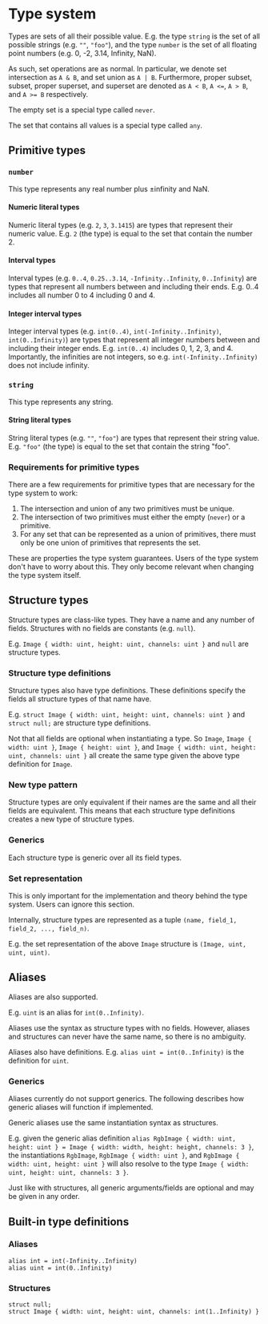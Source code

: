 # Type system

Types are sets of all their possible value.
E.g. the type `string` is the set of all possible strings (e.g. `""`, `"foo"`), and the type `number` is the set of all floating point numbers (e.g. 0, -2, 3.14, Infinity, NaN).

As such, set operations are as normal.
In particular, we denote set intersection as `A & B`, and set union as `A | B`.
Furthermore, proper subset, subset, proper superset, and superset are denoted as `A < B`, `A <=`, `A > B`, and `A >= B` respectively.

The empty set is a special type called `never`.

The set that contains all values is a special type called `any`.


## Primitive types

### `number`

This type represents any real number plus ±infinity and NaN.

#### Numeric literal types

Numeric literal types (e.g. `2`, `3`, `3.1415`) are types that represent their numeric value.
E.g. `2` (the type) is equal to the set that contain the number 2.

#### Interval types

Interval types (e.g. `0..4`, `0.25..3.14`, `-Infinity..Infinity`, `0..Infinity`) are types that represent all numbers between and including their ends.
E.g. 0..4 includes all number 0 to 4 including 0 and 4.

#### Integer interval types

Integer interval types (e.g. `int(0..4)`, `int(-Infinity..Infinity)`, `int(0..Infinity)`) are types that represent all integer numbers between and including their integer ends.
E.g. `int(0..4)` includes 0, 1, 2, 3, and 4.
Importantly, the infinities are not integers, so e.g. `int(-Infinity..Infinity)` does not include infinity.

### `string`

This type represents any string.

#### String literal types

String literal types (e.g. `""`, `"foo"`) are types that represent their string value.
E.g. `"foo"` (the type) is equal to the set that contain the string "foo".

### Requirements for primitive types

There are a few requirements for primitive types that are necessary for the type system to work:

1. The intersection and union of any two primitives must be unique.
2. The intersection of two primitives must either the empty (`never`) or a primitive.
3. For any set that can be represented as a union of primitives, there must only be one union of primitives that represents the set.

These are properties the type system guarantees.
Users of the type system don't have to worry about this.
They only become relevant when changing the type system itself.


## Structure types

Structure types are class-like types.
They have a name and any number of fields.
Structures with no fields are constants (e.g. `null`).

E.g. `Image { width: uint, height: uint, channels: uint }` and `null` are structure types.

### Structure type definitions

Structure types also have type definitions.
These definitions specify the fields all structure types of that name have.

E.g. `struct Image { width: uint, height: uint, channels: uint }` and `struct null;` are structure type definitions.

Not that all fields are optional when instantiating a type.
So `Image`, `Image { width: uint }`, `Image { height: uint }`, and `Image { width: uint, height: uint, channels: uint }` all create the same type given the above type definition for `Image`.

### New type pattern

Structure types are only equivalent if their names are the same and all their fields are equivalent.
This means that each structure type definitions creates a new type of structure types.

### Generics

Each structure type is generic over all its field types.

### Set representation

This is only important for the implementation and theory behind the type system.
Users can ignore this section.

Internally, structure types are represented as a tuple `(name, field_1, field_2, ..., field_n)`.

E.g. the set representation of the above `Image` structure is `(Image, uint, uint, uint)`.


## Aliases

Aliases are also supported.

E.g. `uint` is an alias for `int(0..Infinity)`.

Aliases use the syntax as structure types with no fields.
However, aliases and structures can never have the same name, so there is no ambiguity.

Aliases also have definitions. E.g. `alias uint = int(0..Infinity)` is the definition for `uint`.

### Generics

Aliases currently do not support generics.
The following describes how generic aliases will function if implemented.

Generic aliases use the same instantiation syntax as structures.

E.g. given the generic alias definition `alias RgbImage { width: uint, height: uint } = Image { width: width, height: height, channels: 3 }`, the instantiations `RgbImage`, `RgbImage { width: uint }`, and `RgbImage { width: uint, height: uint }` will also resolve to the type `Image { width: uint, height: uint, channels: 3 }`.

Just like with structures, all generic arguments/fields are optional and may be given in any order.


## Built-in type definitions

### Aliases

```
alias int = int(-Infinity..Infinity)
alias uint = int(0..Infinity)
```

### Structures

```
struct null;
struct Image { width: uint, height: uint, channels: int(1..Infinity) }
```
